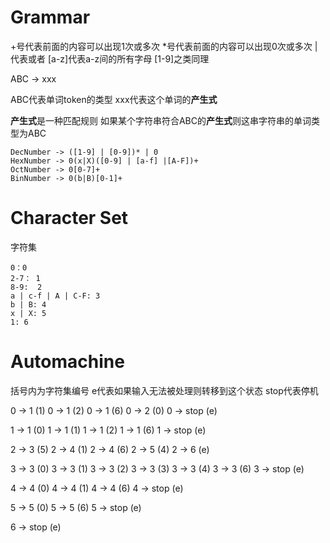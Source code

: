 # Grammar

+号代表前面的内容可以出现1次或多次
*号代表前面的内容可以出现0次或多次
|代表或者
\[a-z\]代表a-z间的所有字母
\[1-9\]之类同理

ABC -> xxx

ABC代表单词token的类型
xxx代表这个单词的**产生式**

**产生式**是一种匹配规则
如果某个字符串符合ABC的**产生式**则这串字符串的单词类型为ABC

```
DecNumber -> ([1-9] | [0-9])* | 0
HexNumber -> 0(x|X)([0-9] | [a-f] |[A-F])+
OctNumber -> 0[0-7]+
BinNumber -> 0(b|B)[0-1]+
```

# Character Set

字符集

```
0：0
2-7： 1
8-9:  2
a | c-f | A | C-F: 3
b | B: 4
x | X: 5
1: 6
```

# Automachine

括号内为字符集编号 e代表如果输入无法被处理则转移到这个状态 stop代表停机

0 -> 1 (1)
0 -> 1 (2)
0 -> 1 (6)
0 -> 2 (0)
0 -> stop (e)

1 -> 1 (0)
1 -> 1 (1)
1 -> 1 (2)
1 -> 1 (6)
1 -> stop (e)

2 -> 3 (5)
2 -> 4 (1)
2 -> 4 (6)
2 -> 5 (4)
2 -> 6 (e)

3 -> 3 (0)
3 -> 3 (1)
3 -> 3 (2)
3 -> 3 (3)
3 -> 3 (4)
3 -> 3 (6)
3 -> stop (e)

4 -> 4 (0)
4 -> 4 (1)
4 -> 4 (6)
4 -> stop (e)

5 -> 5 (0)
5 -> 5 (6)
5 -> stop (e)

6 -> stop (e)